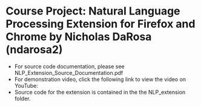 # Course Project: Natural Language Processing Extension for Firefox and Chrome by Nicholas DaRosa (ndarosa2)
 * For source code documentation, please see NLP_Extension_Source_Documentation.pdf
 * For demonstration video, click the following link to view the video on YouTube: 
 * Source code for the extension is contained in the the NLP_extension folder. 
